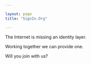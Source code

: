 ```yaml
---

layout: page
title: "SignIn.Org"

---
```


The Internet is missing an identity layer. 

Working together we can provide one. 

Will you join with us?

<script id="mcjs">!function(c,h,i,m,p){m=c.createElement(h),p=c.getElementsByTagName(h)[0],m.async=1,m.src=i,p.parentNode.insertBefore(m,p)}(document,"script","https://chimpstatic.com/mcjs-connected/js/users/706a662a437285f8785046bf1/c714945e9731da6f63fe10136.js");
</script>

